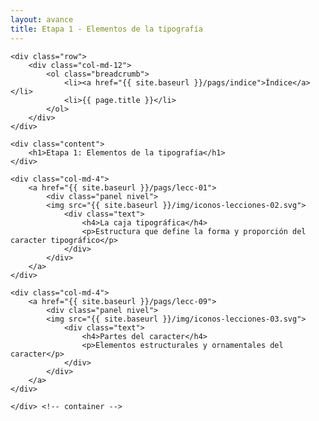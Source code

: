 ```yaml
---
layout: avance
title: Etapa 1 - Elementos de la tipografía
---
```


<div class='seccion dos first' style="height: 100vh;">
	<div class="container">

	<div class="row">
		<div class="col-md-12">
			<ol class="breadcrumb">
				<li><a href="{{ site.baseurl }}/pags/indice">Índice</a></li>
				<li>{{ page.title }}</li>
			</ol>
		</div>
	</div>

	<div class="content">
		<h1>Etapa 1: Elementos de la tipografía</h1>
	</div>

	<div class="col-md-4">
		<a href="{{ site.baseurl }}/pags/lecc-01">
			<div class="panel nivel">
			<img src="{{ site.baseurl }}/img/iconos-lecciones-02.svg">
				<div class="text">
					<h4>La caja tipográfica</h4>
					<p>Estructura que define la forma y proporción del caracter tipográfico</p>
				</div>
			</div>
		</a>
	</div>

	<div class="col-md-4">
		<a href="{{ site.baseurl }}/pags/lecc-09">
			<div class="panel nivel">
			<img src="{{ site.baseurl }}/img/iconos-lecciones-03.svg">
				<div class="text">
					<h4>Partes del caracter</h4>
					<p>Elementos estructurales y ornamentales del caracter</p>
				</div>
			</div>
		</a>
	</div>

	</div> <!-- container -->
</div> <!-- sección -->
